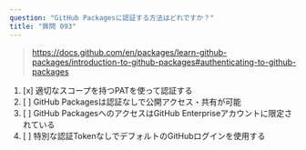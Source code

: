 ```yaml
---
question: "GitHub Packagesに認証する方法はどれですか？"
title: "質問 093"
---
```


> https://docs.github.com/en/packages/learn-github-packages/introduction-to-github-packages#authenticating-to-github-packages
1. [x] 適切なスコープを持つPATを使って認証する
1. [ ] GitHub Packagesは認証なしで公開アクセス・共有が可能
1. [ ] GitHub PackagesへのアクセスはGitHub Enterpriseアカウントに限定されている
1. [ ] 特別な認証TokenなしでデフォルトのGitHubログインを使用する